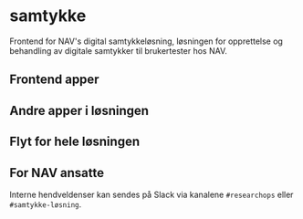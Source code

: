 # samtykke
Frontend for NAV's digital samtykkeløsning, løsningen for opprettelse og behandling av digitale samtykker til brukertester hos NAV.

## Frontend apper

## Andre apper i løsningen

## Flyt for hele løsningen

## For NAV ansatte
Interne hendveldenser kan sendes på Slack via kanalene `#researchops` eller `#samtykke-løsning`.